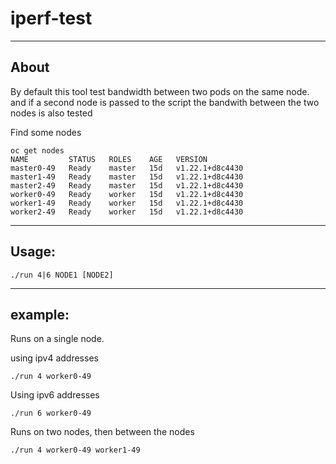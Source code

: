 # iperf-test
---
## About
By default this tool test bandwidth between two pods on the same node.
and if a second node is passed to the script the bandwith between the two nodes is also tested

Find some nodes

```
oc get nodes                                                                    
NAME         STATUS   ROLES    AGE   VERSION
master0-49   Ready    master   15d   v1.22.1+d8c4430
master1-49   Ready    master   15d   v1.22.1+d8c4430
master2-49   Ready    master   15d   v1.22.1+d8c4430
worker0-49   Ready    worker   15d   v1.22.1+d8c4430
worker1-49   Ready    worker   15d   v1.22.1+d8c4430
worker2-49   Ready    worker   15d   v1.22.1+d8c4430
```
---

## Usage:

```
./run 4|6 NODE1 [NODE2]
```
---

## example:
Runs on a single node. 

using ipv4 addresses
```
./run 4 worker0-49
```

Using ipv6 addresses
```
./run 6 worker0-49
```

Runs on two nodes, then between the nodes
```
./run 4 worker0-49 worker1-49
```


